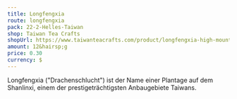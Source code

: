 ```yaml
---
title: Longfengxia
route: longfengxia
pack: 22-2-Helles-Taiwan
shop: Taiwan Tea Crafts
shopUrl: https://www.taiwanteacrafts.com/product/longfengxia-high-mountain-spring-oolong-tea/?attribute_pa_weight=250-g-8-82-oz-save-20&v=3a52f3c22ed6
amount: 12&hairsp;g
price: 0.30
currency: $
---
```

Longfengxia ("Drachenschlucht") ist der Name einer Plantage auf dem Shanlinxi, einem der prestigeträchtigsten Anbaugebiete Taiwans.